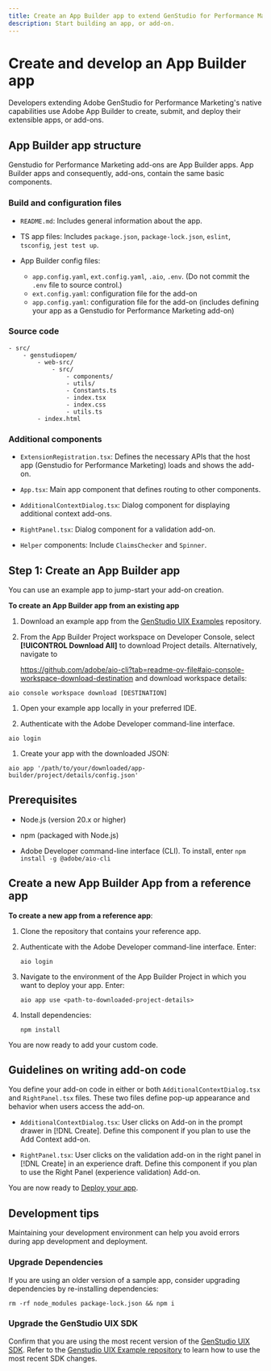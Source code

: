 ```yaml
---
title: Create an App Builder app to extend GenStudio for Performance Marketing
description: Start building an app, or add-on.
---
```

# Create and develop an App Builder app

Developers extending Adobe GenStudio for Performance Marketing's native capabilities use Adobe App Builder to create, submit, and deploy their extensible apps, or add-ons.

## App Builder app structure

Genstudio for Performance Marketing add-ons are App Builder apps. App Builder apps and consequently, add-ons, contain the same basic components.

### Build and configuration files

* `README.md`: Includes general information about the app.

* TS app files: Includes `package.json`, `package-lock.json`, `eslint`, `tsconfig`, `jest test up`.

* App Builder config files: 

  * `app.config.yaml`, `ext.config.yaml`, `.aio`, `.env`. (Do not commit the `.env` file to source control.)
  * `ext.config.yaml`: configuration file for the add-on
  * `app.config.yaml`: configuration file for the add-on (includes defining your app as a Genstudio for Performance Marketing add-on)

### Source code

```
- src/
    - genstudiopem/
        - web-src/
            - src/
                - components/
                - utils/
                - Constants.ts
                - index.tsx
                - index.css
                - utils.ts
        - index.html
```
 
### Additional components

* `ExtensionRegistration.tsx`: Defines the necessary APIs that the host app (Genstudio for Performance Marketing) loads and shows the add-on.

* `App.tsx`: Main app component that defines routing to other components.

* `AdditionalContextDialog.tsx`: Dialog component for displaying additional context add-ons.

* `RightPanel.tsx`: Dialog component for a validation add-on.

* `Helper` components: Include `ClaimsChecker` and `Spinner`.

## Step 1: Create an App Builder app

You can use an example app to jump-start your add-on creation. 

**To create an App Builder app from an existing app**

1. Download an example app from the [GenStudio UIX Examples](https://github.com/adobe/genstudio-uix-examples) repository.

1. From the App Builder Project workspace on Developer Console, select **[!UICONTROL Download All]** to download Project details. Alternatively, navigate to 

   https://github.com/adobe/aio-cli?tab=readme-ov-file#aio-console-workspace-download-destination and download workspace details:

  `aio console workspace download [DESTINATION]`

1. Open your example app locally in your preferred IDE.

1. Authenticate with the Adobe Developer command-line interface.

  `aio login` 

1. Create your app with the downloaded JSON: 

  `aio app '/path/to/your/downloaded/app-builder/project/details/config.json'`

## Prerequisites
 
* Node.js (version 20.x or higher)

* npm (packaged with Node.js)

* Adobe Developer command-line interface (CLI). To install, enter `npm install -g @adobe/aio-cli`
 
## Create a new App Builder App from a reference app

**To create a new app from a reference app**:

1. Clone the repository that contains your reference app.

1. Authenticate with the Adobe Developer command-line interface. Enter:

   `aio login` 

1. Navigate to the environment of the App Builder Project in which you want to deploy your app. Enter:

   `aio app use <path-to-downloaded-project-details>`

1. Install dependencies:

   `npm install`

You are now ready to add your custom code.

## Guidelines on writing add-on code

You define your add-on code in either or both `AdditionalContextDialog.tsx` and `RightPanel.tsx` files. These two files define pop-up appearance and behavior when users access the add-on.

* `AdditionalContextDialog.tsx`: User clicks on Add-on in the prompt drawer in [!DNL Create]. Define this component if you plan to use the Add Context add-on.

* `RightPanel.tsx`: User clicks on the validation add-on in the right panel in [!DNL Create] in an experience draft. Define this component if you plan to use the Right Panel (experience validation) Add-on.

You are now ready to [Deploy your app](develop-deploy.md).

## Development tips

Maintaining your development environment can help you avoid errors during app development and deployment. 

### Upgrade Dependencies

If you are using an older version of a sample app, consider upgrading dependencies by re-installing dependencies:

```
rm -rf node_modules package-lock.json && npm i
``` 

### Upgrade the GenStudio UIX SDK

Confirm that you are using the most recent version of the [GenStudio UIX SDK](https://github.com/adobe/genstudio-uix-sdk). Refer to the [Genstudio UIX Example repository](https://github.com/adobe/genstudio-uix-examples) to learn how to use the most recent SDK changes.
